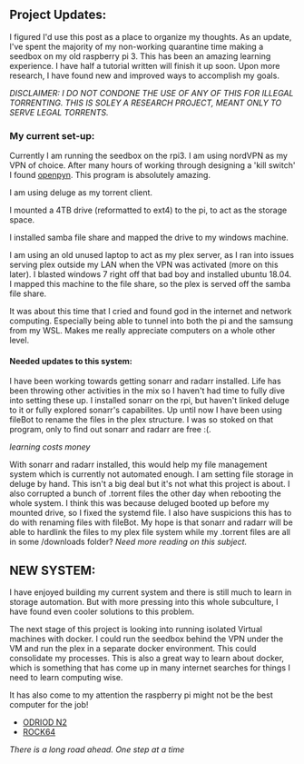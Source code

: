 ## Project Updates:

I figured I'd use this post as a place to organize my thoughts. As an update, I've spent the majority of my non-working quarantine time making a seedbox on my old raspberry pi 3. This has been an amazing learning experience. I have half a tutorial written will finish it up soon. Upon more research, I have found new and improved ways to accomplish my goals.

_DISCLAIMER: I DO NOT CONDONE THE USE OF ANY OF THIS FOR ILLEGAL TORRENTING. THIS IS SOLEY A RESEARCH PROJECT, MEANT ONLY TO SERVE LEGAL TORRENTS._

### My current set-up:
Currently I am running the seedbox on the rpi3. I am using nordVPN as my VPN of choice. After many hours of working through designing a 'kill switch' I found [openpyn](https://github.com/jotyGill/openpyn-nordvpn). This program is absolutely amazing.

I am using deluge as my torrent client.

I mounted a 4TB drive (reformatted to ext4) to the pi, to act as the storage space.

I installed samba file share and mapped the drive to my windows machine.

I am using an old unused laptop to act as my plex server, as I ran into issues serving plex outside my LAN when the VPN was activated (more on this later). I blasted windows 7 right off that bad boy and installed ubuntu 18.04. I mapped this machine to the file share, so the plex is served off the samba file share.

It was about this time that I cried and found god in the internet and network computing. Especially being able to tunnel into both the pi and the samsung from my WSL. Makes me really appreciate computers on a whole other level.

#### Needed updates to this system:
I have been working towards getting sonarr and radarr installed. Life has been throwing other activities in the mix so I haven't had time to fully dive into setting these up. I installed sonarr on the rpi, but haven't linked deluge to it or fully explored sonarr's capabilites. Up until now I have been using fileBot to rename the files in the plex structure. I was so stoked on that program, only to find out sonarr and radarr are free :(.

  *learning costs money*


With sonarr and radarr installed, this would help my file management system which is currently not automated enough. I am setting file storage in deluge by hand. This isn't a big deal but it's not what this project is about. I also corrupted a bunch of .torrent files the other day when rebooting the whole system. I think this was because deluged booted up before my mounted drive, so I fixed the systemd file. I also have suspicions this has to do with renaming files with fileBot. My hope is that sonarr and radarr will be able to hardlink the files to my plex file system while my .torrent files are all in some /downloads folder? _*Need more reading on this subject.*_

## NEW SYSTEM:

I have enjoyed building my current system and there is still much to learn in storage automation. But with more pressing into this whole subculture, I have found even cooler solutions to this problem.

The next stage of this project is looking into running isolated Virtual machines with docker. I could run the seedbox behind the VPN under the VM and run the plex in a separate docker environment. This could consolidate my processes. This is also a great way to learn about docker, which is something that has come up in many internet searches for things I need to learn computing wise.

It has also come to my attention the raspberry pi might not be the best computer for the job!
  * [ODRIOD N2](https://www.hardkernel.com/shop/odroid-n2-with-2gbyte-ram/)
  * [ROCK64](https://www.pine64.org/devices/single-board-computers/rock64/)




*There is a long road ahead. One step at a time*

